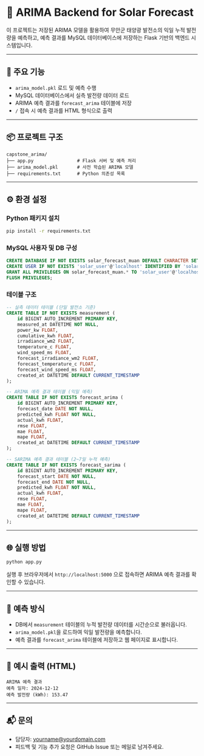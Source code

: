 # 📘 ARIMA Backend for Solar Forecast

이 프로젝트는 저장된 ARIMA 모델을 활용하여 무안군 태양광 발전소의 익일 누적 발전량을 예측하고, 예측 결과를 MySQL 데이터베이스에 저장하는 Flask 기반의 백엔드 시스템입니다.

---

## 🚀 주요 기능

* `arima_model.pkl` 로드 및 예측 수행
* MySQL 데이터베이스에서 실측 발전량 데이터 로드
* ARIMA 예측 결과를 `forecast_arima` 테이블에 저장
* `/` 접속 시 예측 결과를 HTML 형식으로 출력

---

## 📦 프로젝트 구조

```plaintext
capstone_arima/
├── app.py                # Flask 서버 및 예측 처리
├── arima_model.pkl       # 사전 학습된 ARIMA 모델
├── requirements.txt      # Python 의존성 목록
```

---

## ⚙️ 환경 설정

### Python 패키지 설치

```bash
pip install -r requirements.txt
```

### MySQL 사용자 및 DB 구성

```sql
CREATE DATABASE IF NOT EXISTS solar_forecast_muan DEFAULT CHARACTER SET utf8mb4;
CREATE USER IF NOT EXISTS 'solar_user'@'localhost' IDENTIFIED BY 'solar_pass_2025';
GRANT ALL PRIVILEGES ON solar_forecast_muan.* TO 'solar_user'@'localhost';
FLUSH PRIVILEGES;
```

### 테이블 구조

```sql
-- 실측 데이터 테이블 (단일 발전소 기준)
CREATE TABLE IF NOT EXISTS measurement (
    id BIGINT AUTO_INCREMENT PRIMARY KEY,
    measured_at DATETIME NOT NULL,
    power_kw FLOAT,
    cumulative_kwh FLOAT,
    irradiance_wm2 FLOAT,
    temperature_c FLOAT,
    wind_speed_ms FLOAT,
    forecast_irradiance_wm2 FLOAT,
    forecast_temperature_c FLOAT,
    forecast_wind_speed_ms FLOAT,
    created_at DATETIME DEFAULT CURRENT_TIMESTAMP
);

-- ARIMA 예측 결과 테이블 (익일 예측)
CREATE TABLE IF NOT EXISTS forecast_arima (
    id BIGINT AUTO_INCREMENT PRIMARY KEY,
    forecast_date DATE NOT NULL,
    predicted_kwh FLOAT NOT NULL,
    actual_kwh FLOAT,
    rmse FLOAT,
    mae FLOAT,
    mape FLOAT,
    created_at DATETIME DEFAULT CURRENT_TIMESTAMP
);

-- SARIMA 예측 결과 테이블 (2~7일 누적 예측)
CREATE TABLE IF NOT EXISTS forecast_sarima (
    id BIGINT AUTO_INCREMENT PRIMARY KEY,
    forecast_start DATE NOT NULL,
    forecast_end DATE NOT NULL,
    predicted_kwh FLOAT NOT NULL,
    actual_kwh FLOAT,
    rmse FLOAT,
    mae FLOAT,
    mape FLOAT,
    created_at DATETIME DEFAULT CURRENT_TIMESTAMP
);
```

---

## 🌐 실행 방법

```bash
python app.py
```

실행 후 브라우저에서 `http://localhost:5000` 으로 접속하면 ARIMA 예측 결과를 확인할 수 있습니다.

---

## 📌 예측 방식

* DB에서 `measurement` 테이블의 누적 발전량 데이터를 시간순으로 불러옵니다.
* `arima_model.pkl`을 로드하여 익일 발전량을 예측합니다.
* 예측 결과를 `forecast_arima` 테이블에 저장하고 웹 페이지로 표시합니다.

---

## 🧪 예시 출력 (HTML)

```
ARIMA 예측 결과
예측 일자: 2024-12-12
예측 발전량 (kWh): 153.47
```

---

## 📬 문의

* 담당자: [yourname@yourdomain.com](mailto:yourname@yourdomain.com)
* 피드백 및 기능 추가 요청은 GitHub Issue 또는 메일로 남겨주세요.
